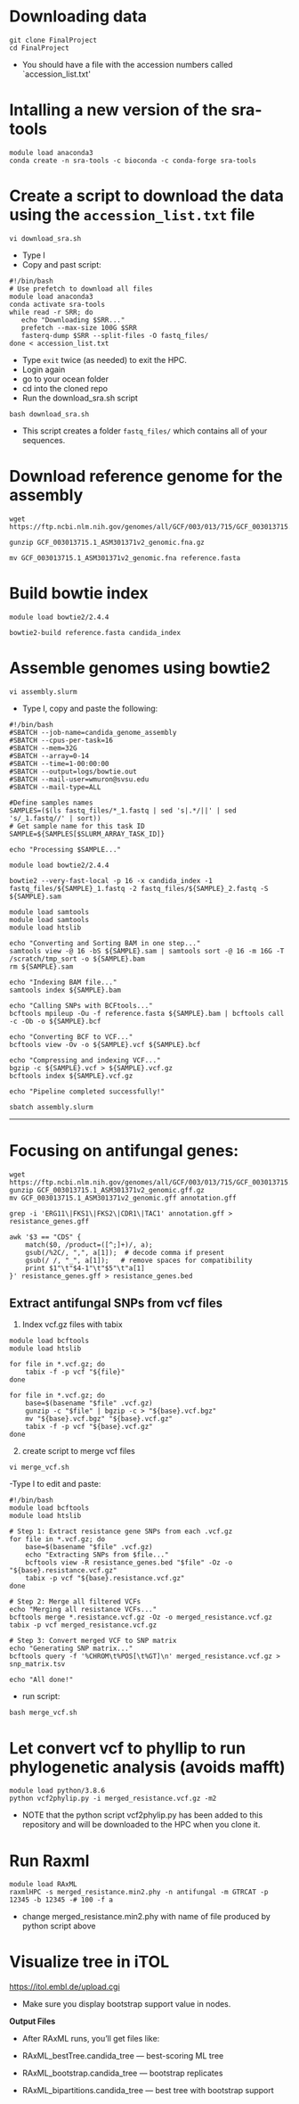 # Downloading data
```
git clone FinalProject
cd FinalProject
```
- You should have a file with the accession numbers called `accession_list.txt'

# Intalling a new version of the sra-tools

```
module load anaconda3
conda create -n sra-tools -c bioconda -c conda-forge sra-tools
```

# Create a script to download the data using the `accession_list.txt` file

```
vi download_sra.sh
```

- Type I
- Copy and past script:

```
#!/bin/bash
# Use prefetch to download all files
module load anaconda3
conda activate sra-tools
while read -r SRR; do
   echo "Downloading $SRR..."
   prefetch --max-size 100G $SRR
   fasterq-dump $SRR --split-files -O fastq_files/
done < accession_list.txt
```
- Type `exit` twice (as needed) to exit the HPC.
- Login again
- go to your ocean folder
- cd into the cloned repo
- Run the download_sra.sh script

```
bash download_sra.sh
```
- This script creates a folder `fastq_files/` which contains all of your sequences.

# Download reference genome for the assembly
```
wget https://ftp.ncbi.nlm.nih.gov/genomes/all/GCF/003/013/715/GCF_003013715.1_ASM301371v2/GCF_003013715.1_ASM301371v2_genomic.fna.gz
```
```
gunzip GCF_003013715.1_ASM301371v2_genomic.fna.gz
```
```
mv GCF_003013715.1_ASM301371v2_genomic.fna reference.fasta
```

# Build bowtie index
```
module load bowtie2/2.4.4
```
```
bowtie2-build reference.fasta candida_index
```
# Assemble genomes using bowtie2
```
vi assembly.slurm
```
- Type I, copy and paste the following:
```
#!/bin/bash
#SBATCH --job-name=candida_genome_assembly
#SBATCH --cpus-per-task=16
#SBATCH --mem=32G
#SBATCH --array=0-14
#SBATCH --time=1-00:00:00
#SBATCH --output=logs/bowtie.out
#SBATCH --mail-user=wmuron@svsu.edu
#SBATCH --mail-type=ALL

#Define samples names
SAMPLES=($(ls fastq_files/*_1.fastq | sed 's|.*/||' | sed 's/_1.fastq//' | sort))
# Get sample name for this task ID
SAMPLE=${SAMPLES[$SLURM_ARRAY_TASK_ID]}

echo "Processing $SAMPLE..."

module load bowtie2/2.4.4

bowtie2 --very-fast-local -p 16 -x candida_index -1 fastq_files/${SAMPLE}_1.fastq -2 fastq_files/${SAMPLE}_2.fastq -S ${SAMPLE}.sam

module load samtools
module load samtools
module load htslib

echo "Converting and Sorting BAM in one step..."
samtools view -@ 16 -bS ${SAMPLE}.sam | samtools sort -@ 16 -m 16G -T /scratch/tmp_sort -o ${SAMPLE}.bam
rm ${SAMPLE}.sam

echo "Indexing BAM file..."
samtools index ${SAMPLE}.bam

echo "Calling SNPs with BCFtools..."
bcftools mpileup -Ou -f reference.fasta ${SAMPLE}.bam | bcftools call -c -Ob -o ${SAMPLE}.bcf

echo "Converting BCF to VCF..."
bcftools view -Ov -o ${SAMPLE}.vcf ${SAMPLE}.bcf

echo "Compressing and indexing VCF..."
bgzip -c ${SAMPLE}.vcf > ${SAMPLE}.vcf.gz
bcftools index ${SAMPLE}.vcf.gz

echo "Pipeline completed successfully!"
```

```
sbatch assembly.slurm
```
---
# Focusing on antifungal genes:
```
wget https://ftp.ncbi.nlm.nih.gov/genomes/all/GCF/003/013/715/GCF_003013715.1_ASM301371v2/GCF_003013715.1_ASM301371v2_genomic.gff.gz
gunzip GCF_003013715.1_ASM301371v2_genomic.gff.gz
mv GCF_003013715.1_ASM301371v2_genomic.gff annotation.gff
```
```
grep -i 'ERG11\|FKS1\|FKS2\|CDR1\|TAC1' annotation.gff > resistance_genes.gff

awk '$3 == "CDS" {
    match($0, /product=([^;]+)/, a);
    gsub(/%2C/, ",", a[1]);  # decode comma if present
    gsub(/ /, "_", a[1]);   # remove spaces for compatibility
    print $1"\t"$4-1"\t"$5"\t"a[1]
}' resistance_genes.gff > resistance_genes.bed
```
## Extract antifungal SNPs from vcf files
1. Index vcf.gz files with tabix
```
module load bcftools
module load htslib

for file in *.vcf.gz; do
    tabix -f -p vcf "${file}"
done
```
```
for file in *.vcf.gz; do
    base=$(basename "$file" .vcf.gz)
    gunzip -c "$file" | bgzip -c > "${base}.vcf.bgz"
    mv "${base}.vcf.bgz" "${base}.vcf.gz"
    tabix -f -p vcf "${base}.vcf.gz"
done
```

2. create script to merge vcf files
```
vi merge_vcf.sh
```
-Type I to edit and paste:
```
#!/bin/bash
module load bcftools
module load htslib

# Step 1: Extract resistance gene SNPs from each .vcf.gz
for file in *.vcf.gz; do
    base=$(basename "$file" .vcf.gz)
    echo "Extracting SNPs from $file..."
    bcftools view -R resistance_genes.bed "$file" -Oz -o "${base}.resistance.vcf.gz"
    tabix -p vcf "${base}.resistance.vcf.gz"
done

# Step 2: Merge all filtered VCFs
echo "Merging all resistance VCFs..."
bcftools merge *.resistance.vcf.gz -Oz -o merged_resistance.vcf.gz
tabix -p vcf merged_resistance.vcf.gz

# Step 3: Convert merged VCF to SNP matrix
echo "Generating SNP matrix..."
bcftools query -f '%CHROM\t%POS[\t%GT]\n' merged_resistance.vcf.gz > snp_matrix.tsv

echo "All done!"
```
- run script:
```
bash merge_vcf.sh
```
# Let convert vcf to phyllip to run phylogenetic analysis (avoids mafft)
```
module load python/3.8.6 
python vcf2phylip.py -i merged_resistance.vcf.gz -m2
```
- NOTE that the python script vcf2phylip.py has been added to this repository and will be downloaded to the HPC when you clone it.


# Run Raxml
```
module load RAxML
raxmlHPC -s merged_resistance.min2.phy -n antifungal -m GTRCAT -p 12345 -b 12345 -# 100 -f a
```
- change merged_resistance.min2.phy with name of file produced by python script above

# Visualize tree in iTOL
https://itol.embl.de/upload.cgi

- Make sure you display bootstrap support value in nodes.

**Output Files**
- After RAxML runs, you’ll get files like:

- RAxML_bestTree.candida_tree — best-scoring ML tree

- RAxML_bootstrap.candida_tree — bootstrap replicates

- RAxML_bipartitions.candida_tree — best tree with bootstrap support


